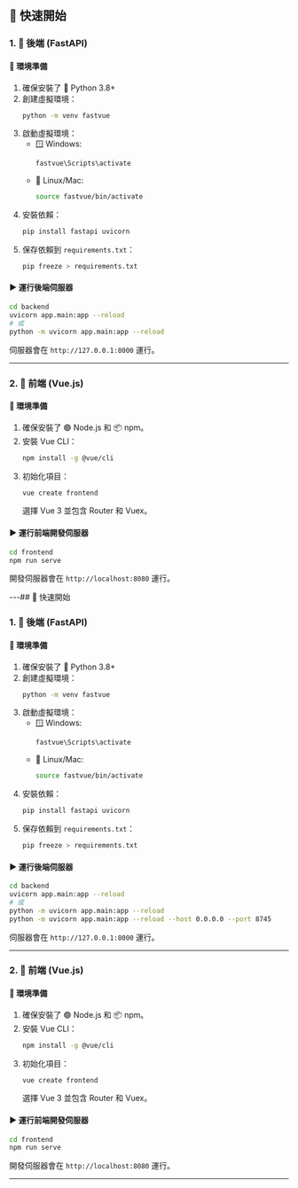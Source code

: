 ## 🚀 快速開始

### 1. 🔧 後端 (FastAPI)

#### **🌟 環境準備**

1. 確保安裝了 🐍 Python 3.8+
2. 創建虛擬環境：
   ```bash
   python -m venv fastvue
   ```
3. 啟動虛擬環境：
   - 🪟 Windows:
     ```bash
     fastvue\Scripts\activate
     ```
   - 🐧 Linux/Mac:
     ```bash
     source fastvue/bin/activate
     ```
4. 安裝依賴：
   ```bash
   pip install fastapi uvicorn
   ```
5. 保存依賴到 `requirements.txt`：
   ```bash
   pip freeze > requirements.txt
   ```

#### **▶️ 運行後端伺服器**

```bash
cd backend
uvicorn app.main:app --reload
# 或
python -m uvicorn app.main:app --reload

```

伺服器會在 `http://127.0.0.1:8000` 運行。

---

### 2. 🎨 前端 (Vue.js)

#### **🌟 環境準備**

1. 確保安裝了 🟢 Node.js 和 📦 npm。
2. 安裝 Vue CLI：
   ```bash
   npm install -g @vue/cli
   ```
3. 初始化項目：
   ```bash
   vue create frontend
   ```
   選擇 Vue 3 並包含 Router 和 Vuex。

#### **▶️ 運行前端開發伺服器**

```bash
cd frontend
npm run serve
```

開發伺服器會在 `http://localhost:8080` 運行。

---## 🚀 快速開始

### 1. 🔧 後端 (FastAPI)

#### **🌟 環境準備**

1. 確保安裝了 🐍 Python 3.8+
2. 創建虛擬環境：
   ```bash
   python -m venv fastvue
   ```
3. 啟動虛擬環境：
   - 🪟 Windows:
     ```bash
     fastvue\Scripts\activate
     ```
   - 🐧 Linux/Mac:
     ```bash
     source fastvue/bin/activate
     ```
4. 安裝依賴：
   ```bash
   pip install fastapi uvicorn
   ```
5. 保存依賴到 `requirements.txt`：
   ```bash
   pip freeze > requirements.txt
   ```

#### **▶️ 運行後端伺服器**

```bash
cd backend
uvicorn app.main:app --reload
# 或
python -m uvicorn app.main:app --reload
python -m uvicorn app.main:app --reload --host 0.0.0.0 --port 8745


```

伺服器會在 `http://127.0.0.1:8000` 運行。

---

### 2. 🎨 前端 (Vue.js)

#### **🌟 環境準備**

1. 確保安裝了 🟢 Node.js 和 📦 npm。
2. 安裝 Vue CLI：
   ```bash
   npm install -g @vue/cli
   ```
3. 初始化項目：
   ```bash
   vue create frontend
   ```
   選擇 Vue 3 並包含 Router 和 Vuex。

#### **▶️ 運行前端開發伺服器**
 
```bash
cd frontend
npm run serve
```

開發伺服器會在 `http://localhost:8080` 運行。

---